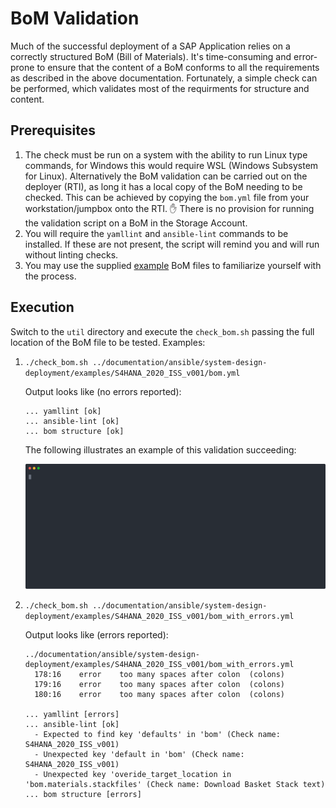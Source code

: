 # BoM Validation

Much of the successful deployment of a SAP Application relies on a correctly structured BoM (Bill of Materials). It's time-consuming and error-prone to ensure that the content of a BoM conforms to all the requirements as described in the above documentation. Fortunately, a simple check can be performed, which validates most of the requirments for structure and content.

## Prerequisites

1. The check must be run on a system with the ability to run Linux type commands, for Windows this would require WSL (Windows Subsystem for Linux). Alternatively the BoM validation can be carried out on the deployer (RTI), as long it has a local copy of the BoM needing to be checked. This can be achieved by copying the `bom.yml` file from your workstation/jumpbox onto the RTI.
:hand: There is no provision for running the validation script on a BoM in the Storage Account.
1. You will require the `yamllint` and `ansible-lint` commands to be installed. If these are not present, the script will remind you and will run without linting checks.
1. You may use the supplied [example](./examples/) BoM files to familiarize yourself with the process.

## Execution

Switch to the `util` directory and execute the `check_bom.sh` passing the full location of the BoM file to be tested. Examples:

1. `./check_bom.sh ../documentation/ansible/system-design-deployment/examples/S4HANA_2020_ISS_v001/bom.yml`

   Output looks like (no errors reported):

     ```text
     ... yamllint [ok]
     ... ansible-lint [ok]
     ... bom structure [ok]
     ```

   The following illustrates an example of this validation succeeding:

   ![Recording of BoM Generation and Validation](demos/bom_generation_and_validation.svg)

1. `./check_bom.sh ../documentation/ansible/system-design-deployment/examples/S4HANA_2020_ISS_v001/bom_with_errors.yml`

   Output looks like (errors reported):

     ```text
     ../documentation/ansible/system-design-deployment/examples/S4HANA_2020_ISS_v001/bom_with_errors.yml
       178:16    error    too many spaces after colon  (colons)
       179:16    error    too many spaces after colon  (colons)
       180:16    error    too many spaces after colon  (colons)

     ... yamllint [errors]
     ... ansible-lint [ok]
       - Expected to find key 'defaults' in 'bom' (Check name: S4HANA_2020_ISS_v001)
       - Unexpected key 'default in 'bom' (Check name: S4HANA_2020_ISS_v001)
       - Unexpected key 'overide_target_location in 'bom.materials.stackfiles' (Check name: Download Basket Stack text)
     ... bom structure [errors]
     ```

